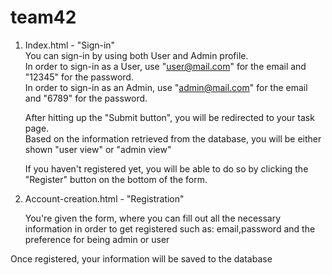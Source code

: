 # team42

1. Index.html - "Sign-in"<br />
     You can sign-in by using both User and Admin profile. <br />
     In order to sign-in as a User, use "user@mail.com" for the email and "12345" for the password.<br />
     In order to sign-in as an Admin, use "admin@mail.com" for the email and "6789" for the password.<br />
 
     After hitting up the "Submit button", you will be redirected to your task page. <br />
     Based on the information retrieved from the database, you will be either shown "user view" or "admin view"<br />
 
 
     If you haven't registered yet, you will be able to do so by clicking the "Register" button on the bottom of the form.<br />
 
 2. Account-creation.html - "Registration"<br />
 
     You're given the form, where you can fill out all the necessary information in order to get registered such as: email,password and the     preference for being admin or user<br />
     
Once registered, your information will be saved to the database<br />
